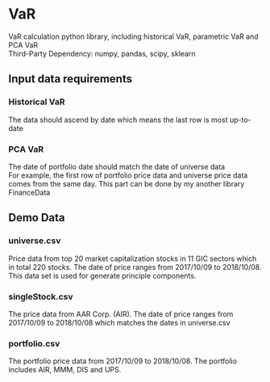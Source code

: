 # VaR
VaR calculation python library, including historical VaR, parametric VaR and PCA VaR  
Third-Party Dependency: numpy, pandas, scipy, sklearn   
  
## Input data requirements
### Historical VaR
The data should ascend by date which means the last row is most up-to-date  
  
### PCA VaR
The date of portfolio date should match the date of universe data  
For example, the first row of portfolio price data and universe price data comes from the same day. This part can be done by my another library FinanceData  
  
## Demo Data
### universe.csv  
Price data from top 20 market capitalization stocks in 11 GIC sectors which in total 220 stocks. The date of price ranges from 2017/10/09 to 2018/10/08. This data set is used for generate principle components.  
  
### singleStock.csv
The price data from AAR Corp. (AIR). The date of price ranges from 2017/10/09 to 2018/10/08 which matches the dates in universe.csv

### portfolio.csv  
The portfolio price data from 2017/10/09 to 2018/10/08. The portfolio includes AIR, MMM, DIS and UPS.



